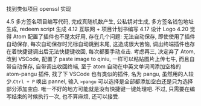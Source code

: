 找到类似项目 openssl 实现

4.5 多方签名项目编写代码, 完成真随机数产生, 公私钥对生成, 多方签名钱包地址生成, redeem script 生成
4.12 互联网 + 项目计划书编写
4.17 设计 Logo
4.20 觉得 Atom 配置了插件也不是太好用, 存在几个问题: 无法自动保存, 即使使用了插件自动保存, 每次自动保存时光标自动跳到末尾, 这造成很大苦恼, 调出终端插件也存在着快捷键调出后无法快捷键收回, 每次都要手动点击. 考虑再三, 决定弃了 Atom, 改到 VSCode, 配置了 paste image to qiniu, 一样可以粘贴图片上传七牛, 而且自带自动保存, 自带调出收回终端, 至于 atom 自动在中英文单词间添加空格的 atom-pangu 插件, 找了下 VSCode 也有类似的插件, 名为 pangu, 虽然用的人较少.`Ctrl + P` 唤出 pannel, 输入 `>pangu` 可以选择是全部都添加空白还是只为选择部分添加空白. 唯一不好的地方可能就是没有快捷键一键处理吧. 不过, 只需要在编写结束的时候执行一次, 也不算麻烦, 还可以接受.